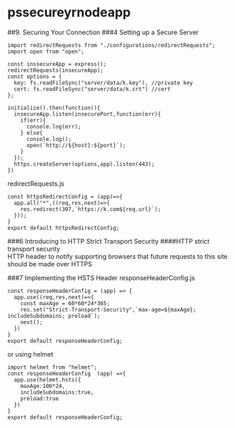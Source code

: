 # pssecureyrnodeapp
##9. Securing Your Connection
###4 Setting up a Secure Server
```
import redirectRequests from "./configurations/redirectRequests";
import open from "open";

const inssecureApp = express();
redirectRequests(insecureApp);
const options = {
  key: fs.readFileSync("server/data/k.key"), //private key
  cert: fs.readFileSync("server/data/k.crt") //cert
};

initialize().then(function(){ 
  insecureApp.listen(insecurePort,function(err){
    if(err){
      console.log(err);
    } else{
      console.log();
      open(`http://${host}:${port}`);
    }
  });
  https.createServer(options,app).listen(443);
})
```

redirectRequests.js
```
const httpsRedirectConfig = (app)=>{
  app.all("*",((req,res,next)=>{
    res.redirect(307,`https://k.com${req.url}`);
  }));
}
export default httpsRedirectConfig;
```
###6 Introducing to HTTP Strict Transport Security
####HTTP strict transport security  
HTTP header to notify supporting browsers that future requests to this site should be made over HTTPS


###7 Implementing the HSTS Header
responseHeaderConfig.js
```
const responseHeaderConfig = (app) => {
  app.use((req,res,next)=>{
    const maxAge = 60*60*24*365;
    res.set("Strict-Transport-Security",`max-age=${maxAge}; includeSubdomains; preload`);
    next();
  })
}
export default responseHeaderConfig;
```
or using helmet
```
import helmet from "helmet";
const responseHeaderConfig  (app) =>{
  app.use(helmet.hsts({
    maxAge:100*24,
    includeSubdomains:true,
    preload:true
  })
}
export default responseHeaderConfig;
```
